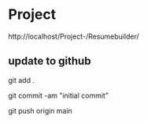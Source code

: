 # Project
http://localhost/Project-/Resumebuilder/
## update to github

git add .

git commit -am "initial commit"

git push origin main
